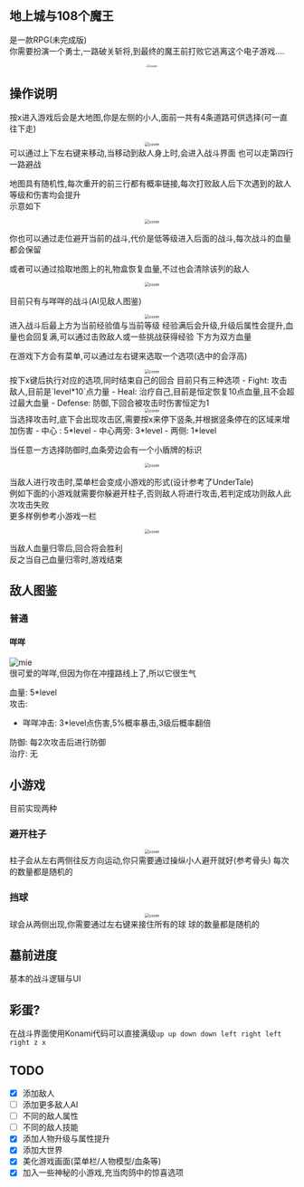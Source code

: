 ## 地上城与108个魔王

是一款RPG(未完成版)   
你需要扮演一个勇士,一路破关斩将,到最终的魔王前打败它逃离这个电子游戏....  
<center><img src="./cover.png" alt="cover" style="zoom:35%;" /></center>

## 操作说明

按x进入游戏后会是大地图,你是左侧的小人,面前一共有4条道路可供选择(可一直往下走)  
<center><img src="./resource/world.png" alt="cover" style="zoom:50%;" /></center>  
可以通过上下左右键来移动,当移动到敌人身上时,会进入战斗界面    
也可以走第四行一路避战  


地图具有随机性,每次重开的前三行都有概率链接,每次打败敌人后下次遇到的敌人等级和伤害均会提升  
示意如下  
<center><img src="./resource/connect.png" alt="cover" style="zoom:50%;" /></center>  

你也可以通过走位避开当前的战斗,代价是低等级进入后面的战斗,每次战斗的血量都会保留  

或者可以通过拾取地图上的礼物盒恢复血量,不过也会清除该列的敌人  
<center><img src="./resource/gift.png" alt="cover" style="zoom:50%;" /></center>  

目前只有与咩咩的战斗(AI见敌人图鉴)  
<center><img src="./resource/fight.png" alt="cover" style="zoom:50%;" /></center>  
进入战斗后最上方为当前经验值与当前等级     
经验满后会升级,升级后属性会提升,血量也会回复满,可以通过击败敌人或一些挑战获得经验   
下方为双方血量   
  
在游戏下方会有菜单,可以通过左右键来选取一个选项(选中的会浮高)  
<center><img src="./resource/menu.png" alt="cover" style="zoom:50%;" /></center>  
按下x键后执行对应的选项,同时结束自己的回合   
目前只有三种选项  
- Fight: 攻击敌人,目前是`level*10`点力量  
- Heal: 治疗自己,目前是恒定恢复10点血量,且不会超过最大血量
- Defense: 防御,下回合被攻击时伤害恒定为1 

<center><img src="./resource/choice.png" alt="cover" style="zoom:50%;" /></center> 
当选择攻击时,底下会出现攻击区,需要按x来停下竖条,并根据竖条停在的区域来增加伤害
- 中心 : 5*level
- 中心两旁: 3*level
- 两侧: 1*level

当任意一方选择防御时,血条旁边会有一个小盾牌的标识   
<center><img src="./resource/defence.png" alt="cover" style="zoom:50%;" /></center>  

当敌人进行攻击时,菜单栏会变成小游戏的形式(设计参考了UnderTale)  
例如下面的小游戏就需要你躲避开柱子,否则敌人将进行攻击,若判定成功则敌人此次攻击失败  
更多样例参考小游戏一栏  
<center><img src="./resource/attack.png" alt="cover" style="zoom:50%;" /></center>  

当敌人血量归零后,回合将会胜利    
反之当自己血量归零时,游戏结束   
  
## 敌人图鉴

### 普通

#### 咩咩

![mie](./resource/sheep.png)  
很可爱的咩咩,但因为你在冲撞路线上了,所以它很生气

血量: 5*level  
攻击: 
- 咩咩冲击: 3*level点伤害,5%概率暴击,3级后概率翻倍   

防御: 每2次攻击后进行防御    
治疗: 无

## 小游戏

目前实现两种

### 避开柱子

<center><img src="./resource/attack.png" alt="cover" style="zoom:50%;" /></center>  
柱子会从左右两侧往反方向运动,你只需要通过操纵小人避开就好(参考骨头)  
每次的数量都是随机的

### 挡球

<center><img src="./resource/ball.png" alt="cover" style="zoom:50%;" /></center>  
球会从两侧出现,你需要通过左右键来接住所有的球  
球的数量都是随机的


## 墓前进度

基本的战斗逻辑与UI

## 彩蛋?

在战斗界面使用Konami代码可以直接满级`up up down down left right left right z x`

## TODO

- [x] 添加敌人
- [ ] 添加更多敌人AI
- [ ] 不同的敌人属性
- [ ] 不同的敌人技能
- [x] 添加人物升级与属性提升
- [x] 添加大世界
- [x] 美化游戏画面(菜单栏/人物模型/血条等)
- [x] 加入一些神秘的小游戏,充当肉鸽中的惊喜选项
